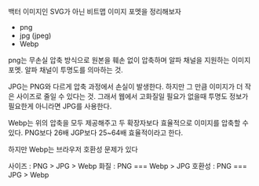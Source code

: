 백터 이미지인 SVG가 아닌 비트맵 이미지 포멧을 정리해보자

- png
- jpg (jpeg)
- Webp 


png는 무손실 압축 방식으로 원본을 훼손 없이 압축하며 알파 채널을 지원하는 이미지 포멧. 알파 채널이 투명도를 의마하는 것. 

JPG는 PNG와 다르게 압축 과정에서 손실이 발생한다. 하지만 그 만큼 이미지가 더 작은 사이즈로 줄일 수 있다는 것. 그래서 웹에서 고화질일 필요가 없을때 투명도 정보가 필요한게 아니라면 JPG를 사용한다. 

Webp는 위의 압축을 모두 제공해주고 두 확장자보다 효율적으로 이미지를 압축할 수 있다. 
PNG보다 26배 JGP보다 25~64배 효율적이라고 한다. 

하지만 Webp는 브라우저 호환성 문제가 있다 

사이즈 : PNG > JPG > Webp 
화질 : PNG === Webp > JPG
호환성 : PNG === JPG > Webp